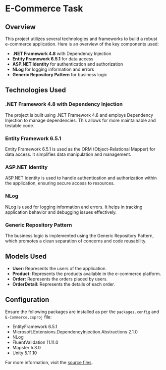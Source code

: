 # E-Commerce Task

## Overview
This project utilizes several technologies and frameworks to build a robust e-commerce application. Here is an overview of the key components used:

- **.NET Framework 4.8** with Dependency Injection
- **Entity Framework 6.5.1** for data access
- **ASP.NET Identity** for authentication and authorization
- **NLog** for logging information and errors
- **Generic Repository Pattern** for business logic

## Technologies Used

### .NET Framework 4.8 with Dependency Injection
The project is built using .NET Framework 4.8 and employs Dependency Injection to manage dependencies. This allows for more maintainable and testable code.

### Entity Framework 6.5.1
Entity Framework 6.5.1 is used as the ORM (Object-Relational Mapper) for data access. It simplifies data manipulation and management.

### ASP.NET Identity
ASP.NET Identity is used to handle authentication and authorization within the application, ensuring secure access to resources.

### NLog
NLog is used for logging information and errors. It helps in tracking application behavior and debugging issues effectively.

### Generic Repository Pattern
The business logic is implemented using the Generic Repository Pattern, which promotes a clean separation of concerns and code reusability.

## Models Used
- **User:** Represents the users of the application.
- **Product:** Represents the products available in the e-commerce platform.
- **Order:** Represents the orders placed by users.
- **OrderDetail:** Represents the details of each order.

## Configuration
Ensure the following packages are installed as per the `packages.config` and `E-Commerce.csproj` file:
- EntityFramework 6.5.1
- Microsoft.Extensions.DependencyInjection.Abstractions 2.1.0
- NLog
- FluentValidation 11.11.0
- Mapster 5.3.0
- Unity 5.11.10

For more information, visit the [source files](https://github.com/OmarYassin22/E-Commerce-Task).
